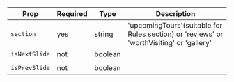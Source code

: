 | Prop          | Required | Type    | Description                                                                              |
| ------------- | -------- | ------- | ---------------------------------------------------------------------------------------- |
| `section`     | yes      | string  | 'upcomingTours'(suitable for Rules section) or 'reviews' or 'worthVisiting' or 'gallery' |
| `isNextSlide` | not      | boolean |                                                                                          |
|               |          |         |                                                                                          |
| `isPrevSlide` | not      | boolean |                                                                                          |
